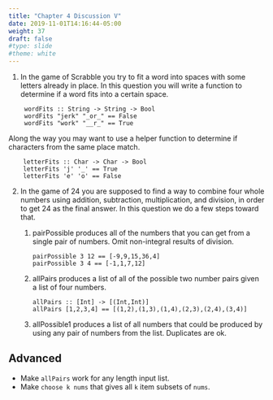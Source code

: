```yaml
---
title: "Chapter 4 Discussion V"
date: 2019-11-01T14:16:44-05:00
weight: 37
draft: false
#type: slide
#theme: white
---
```


1. In the game of Scrabble you try to fit a word into spaces with some
   letters already in place. In this question you will write a
   function to determine if a word fits into a certain space.
   
        wordFits :: String -> String -> Bool
        wordFits "jerk" "_or_" == False
        wordFits "work" "__r_" == True

  Along the way you may want to use a helper function to determine if
  characters from the same place match. 
  
        letterFits :: Char -> Char -> Bool
        letterFits 'j' '_' == True
        letterFits 'e' 'o' == False
        
2. In the game of 24 you are supposed to find a way to combine four
   whole numbers using addition, subtraction, multiplication, and
   division, in order to get 24 as the final answer. In this question
   we do a few steps toward that.
   
   1. pairPossible produces all of the numbers that you can get from a
      single pair of numbers. Omit non-integral results of division.
      
          pairPossible 3 12 == [-9,9,15,36,4]
          pairPossible 3 4 == [-1,1,7,12]
   

   2. allPairs produces a list of all of the possible two number pairs
      given a list of four numbers. 
      
          allPairs :: [Int] -> [(Int,Int)]
          allPairs [1,2,3,4] == [(1,2),(1,3),(1,4),(2,3),(2,4),(3,4)]
          
   3. allPossible1 produces a list of all numbers that could be
      produced by using any pair of numbers from the list. Duplicates
      are ok. 

## Advanced

* Make `allPairs` work for any length input list. 
* Make `choose k nums` that gives all `k` item subsets of `nums`.

